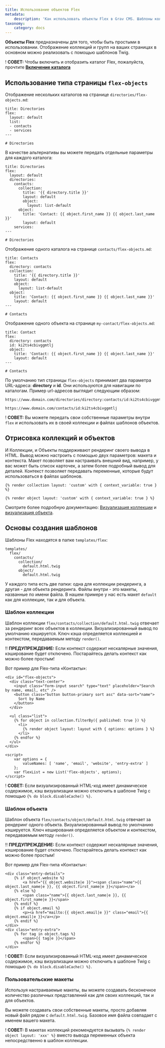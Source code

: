 ```yaml
---
title: Использование объектов Flex
metadata:
    description: 'Как использовать объекты Flex в Grav CMS. Шаблоны коллекций и объектов.'
taxonomy:
    category: docs
---
```


**Объекты Flex** предназначены для того, чтобы быть простыми в использовании. Отображение коллекций и групп на ваших страницах в основном можно реализовать с помощью шаблонов Twig.

! **СОВЕТ:** Чтобы включить и отобразить каталог Flex, пожалуйста, прочтите **[Включение каталога](/advanced/flex/administration/introduction)**

## Использование типа страницы `flex-objects`

Отображение нескольких каталогов на странице `directories/flex-objects.md`:

```text
title: Directories
flex:
  layout: default
  list:
  - contacts
  - services
---

# Directories
```

В качестве альтернативы вы можете передать отдельные параметры для каждого каталога:

```text
title: Directories
flex:
  layout: default
  directories:
    contacts:
      collection:
        title: '{{ directory.title }}'
        layout: default
        object:
          layout: list-default
      object:
        title: 'Contact: {{ object.first_name }} {{ object.last_name }}'
        layout: default
    services:
---

# Directories
```

Отображение одного каталога на странице `contacts/flex-objects.md`:

```text
title: Contacts
flex:
  directory: contacts
  collection:
    title: '{{ directory.title }}'
    layout: default
    object:
      layout: list-default
  object:
    title: 'Contact: {{ object.first_name }} {{ object.last_name }}'
    layout: default
---

# Contacts
```

Отображение одного объекта на странице `my-contact/flex-objects.md`:

```text
title: Contact
flex:
  directory: contacts
  id: ki2ts4cbivggmtlj
  object:
    title: 'Contact: {{ object.first_name }} {{ object.last_name }}'
    layout: default
---

# Contacts
```

По умолчанию тип страницы `flex-objects` принимает два параметра URL-адреса: **directory** и **id**. Они используются для навигации по каталогам. Пример url-адресов выглядит следующим образом:

```text
https://www.domain.com/directories/directory:contacts/id:ki2ts4cbivggmtlj

https://www.domain.com/contacts/id:ki2ts4cbivggmtlj
```

! **СОВЕТ:** Вы можете передать свои собственные параметры внутри `flex` и использовать их в своей коллекции и файлах шаблонов объектов.

## Отрисовка коллекций и объектов

И Коллекции, и Объекты поддерживают рендеринг своего вывода в HTML. Вывод можно настроить с помощью двух параметров: макета и контекста. Макет позволяет вам настраивать внешний вид, например, у вас может быть список карточек, а затем более подробный вывод для деталей. Контекст позволяет передавать переменные, которые будут использоваться в файлах шаблонов.

```twig
{% render collection layout: 'custom' with { context_variable: true } %}

{% render object layout: 'custom' with { context_variable: true } %}
```

Смотрите более подробную документацию: [Визуализация коллекции](/advanced/flex/using/collection#render) и [визуализация объекта](/advanced/flex/using/object#render).

## Основы создания шаблонов

Шаблоны Flex находятся в папке `templates/flex`:

```text
templates/
  flex/
    contacts/
      collection/
        default.html.twig
      object/
        default.html.twig
```

У каждого типа есть две папки: одна для коллекции рендеринга, а другая - для объекта рендеринга. Файлы внутри - это макеты, названные по имени файла. В нашем примере у нас есть макет `default` как для коллекции, так и для объекта.

### Шаблон коллекции

Шаблон коллекции `flex/contacts/collection/default.html.twig` отвечает за рендеринг всех объектов в коллекции. Визуализированный вывод по умолчанию кэшируется. Ключ кэша определяется коллекцией и контекстом, передаваемым методу `render()`.

!! **ПРЕДУПРЕЖДЕНИЕ:** Если контекст содержит нескалярные значения, кэширование будет отключено. Постарайтесь делать контекст как можно более простым!

Вот пример для Flex-типа «Контакты»:
```twig
<div id="flex-objects">
  <div class="text-center">
    <input class="form-input search" type="text" placeholder="Search by name, email, etc" />
    <button class="button button-primary sort asc" data-sort="name">
      Sort by Name
    </button>
  </div>

  <ul class="list">
    {% for object in collection.filterBy({ published: true }) %}
      <li>
        {% render object layout: layout with { options: options } %}
      </li>
    {% endfor %}
  </ul>
</div>

<script>
    var options = {
        valueNames: [ 'name', 'email', 'website', 'entry-extra' ]
    };
    var flexList = new List('flex-objects', options);
</script>
```

! **СОВЕТ:** Если визуализированный HTML-код имеет динамическое содержимое, кэш визуализации можно отключить в шаблоне Twig с помощью `{% do block.disableCache() %}`.

### Шаблон объекта

Шаблон объекта `flex/contacts/object/default.html.twig` отвечает за рендеринг одного объекта. Визуализированный вывод по умолчанию кэшируется. Ключ кеширования определяется объектом и контекстом, передаваемым методу `render()`.

!! **ПРЕДУПРЕЖДЕНИЕ:** Если контекст содержит нескалярные значения, кэширование будет отключено. Постарайтесь делать контекст как можно более простым!

Вот пример для Flex-типа «Контакты»:
```twig
<div class="entry-details">
    {% if object.website %}
        <a href="{{ object.website|e }}"><span class="name">{{ object.last_name|e }}, {{ object.first_name|e }}</span></a>
    {% else %}
        <span class="name">{{ object.last_name|e }}, {{ object.first_name|e }}</span>
    {% endif %}
    {% if object.email %}
        <p><a href="mailto:{{ object.email|e }}" class="email">{{ object.email|e }}</a></p>
    {% endif %}
</div>
<div class="entry-extra">
    {% for tag in object.tags %}
        <span>{{ tag|e }}</span>
    {% endfor %}
</div>
```

! **СОВЕТ:** Если визуализированный HTML-код имеет динамическое содержимое, кэш визуализации можно отключить в шаблоне Twig с помощью `{% do block.disableCache() %}`.

### Пользовательские макеты

Используя настраиваемые макеты, вы можете создавать бесконечное количество различных представлений как для своих коллекций, так и для объектов.

Вы можете создавать свои собственные макеты, просто добавляя новый файл рядом с `default.html.twig`. Базовое имя файла совпадает с именем вашего макета.

! **СОВЕТ:** В макетах коллекций рекомендуется вызывать `{% render object layout: 'xxx' %}` вместо вывода переменных объекта непосредственно в шаблон коллекции.
